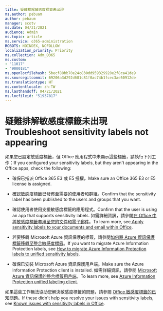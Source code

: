 ```yaml
---
title: 疑難排解敏感度標籤未出現
ms.author: pebuam
author: pebaum
manager: scotv
ms.date: 04/21/2021
audience: Admin
ms.topic: article
ms.service: o365-administration
ROBOTS: NOINDEX, NOFOLLOW
localization_priority: Priority
ms.collection: Adm_O365
ms.custom:
- "11017"
- "9000181"
ms.openlocfilehash: 5becf88bb70e24c830dd959329920e2f8ca41de9
ms.sourcegitcommit: 69206a3d292d681c81f0ac74b1fcec3ae50912de
ms.translationtype: HT
ms.contentlocale: zh-TW
ms.lasthandoff: 04/21/2021
ms.locfileid: "51937817"
---
```

# <a name="troubleshoot-sensitivity-labels-not-appearing"></a><span data-ttu-id="1e9d8-102">疑難排解敏感度標籤未出現</span><span class="sxs-lookup"><span data-stu-id="1e9d8-102">Troubleshoot sensitivity labels not appearing</span></span>

<span data-ttu-id="1e9d8-103">如果您已設定敏感度標籤，但 Office 應用程式中未顯示這些標籤，請執行下列工作：</span><span class="sxs-lookup"><span data-stu-id="1e9d8-103">If you configured your sensitivity labels, but they aren't appearing in the Office apps, check the following:</span></span>

- <span data-ttu-id="1e9d8-104">確保已指派 Office 365 E3 或 E5 授權。</span><span class="sxs-lookup"><span data-stu-id="1e9d8-104">Make sure an Office 365 E3 or E5 license is assigned.</span></span>

- <span data-ttu-id="1e9d8-105">確認敏感度標籤已發佈至需要的使用者和群組。</span><span class="sxs-lookup"><span data-stu-id="1e9d8-105">Confirm that the sensitivity label has been published to the users and groups that you want.</span></span>

- <span data-ttu-id="1e9d8-106">確認使用者使用支援敏感度標籤的應用程式。</span><span class="sxs-lookup"><span data-stu-id="1e9d8-106">Confirm that the user is using an app that supports sensitivity labels.</span></span> <span data-ttu-id="1e9d8-107">如需詳細資訊，請參閱[在 Office 中將敏感度標籤套用至您的文件和電子郵件](https://go.microsoft.com/fwlink/?linkid=2106446)。</span><span class="sxs-lookup"><span data-stu-id="1e9d8-107">To learn more, see[ Apply sensitivity labels to your documents and email within Office](https://go.microsoft.com/fwlink/?linkid=2106446).</span></span>

- <span data-ttu-id="1e9d8-108">若要移轉 Microsoft Azure 資訊保護的標籤，請參閱[如何將 Azure 資訊保護標籤移轉至整合敏感度標籤](https://go.microsoft.com/fwlink/?linkid=2106056)。</span><span class="sxs-lookup"><span data-stu-id="1e9d8-108">If you want to migrate Azure Information Protection labels, see [How to migrate Azure Information Protection labels to unified sensitivity labels](https://go.microsoft.com/fwlink/?linkid=2106056).</span></span>

- <span data-ttu-id="1e9d8-109">確保已安裝 Microsoft Azure 資訊保護用戶端。</span><span class="sxs-lookup"><span data-stu-id="1e9d8-109">Make sure the Azure Information Protection client is installed.</span></span> <span data-ttu-id="1e9d8-110">如需詳細資訊，請參閱 [Microsoft Azure 資訊保護的整合標籤用戶端](https://go.microsoft.com/fwlink/?linkid=2106374)。</span><span class="sxs-lookup"><span data-stu-id="1e9d8-110">To learn more, see [Azure Information Protection unified labeling client](https://go.microsoft.com/fwlink/?linkid=2106374).</span></span>

<span data-ttu-id="1e9d8-111">如果這些工作無法協助您解決敏感度標籤的問題，請參閱 [Office 敏感度標籤的已知問題](https://go.microsoft.com/fwlink/?linkid=2106447)。</span><span class="sxs-lookup"><span data-stu-id="1e9d8-111">If these didn't help you resolve your issues with sensitivity labels, see [Known issues with sensitivity labels in Office](https://go.microsoft.com/fwlink/?linkid=2106447).</span></span>